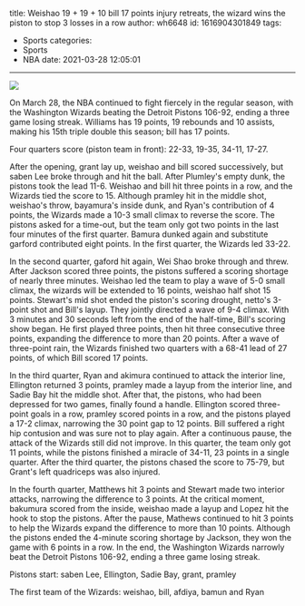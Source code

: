 title: Weishao 19 + 19 + 10 bill 17 points injury retreats, the wizard wins the piston to stop 3 losses in a row
author: wh6648
id: 1616904301849
tags: 
- Sports
categories: 
- Sports
- NBA
date: 2021-03-28 12:05:01
---
![](https://p0.itc.cn/images01/20210328/f4a2fb0ec4ff46d086a49ad0982a9572.jpeg)


On March 28, the NBA continued to fight fiercely in the regular season, with the Washington Wizards beating the Detroit Pistons 106-92, ending a three game losing streak. Williams has 19 points, 19 rebounds and 10 assists, making his 15th triple double this season; bill has 17 points.

Four quarters score (piston team in front): 22-33, 19-35, 34-11, 17-27.

After the opening, grant lay up, weishao and bill scored successively, but saben Lee broke through and hit the ball. After Plumley's empty dunk, the pistons took the lead 11-6. Weishao and bill hit three points in a row, and the Wizards tied the score to 15. Although pramley hit in the middle shot, weishao's throw, bayamura's inside dunk, and Ryan's contribution of 4 points, the Wizards made a 10-3 small climax to reverse the score. The pistons asked for a time-out, but the team only got two points in the last four minutes of the first quarter. Bamura dunked again and substitute garford contributed eight points. In the first quarter, the Wizards led 33-22.

In the second quarter, gaford hit again, Wei Shao broke through and threw. After Jackson scored three points, the pistons suffered a scoring shortage of nearly three minutes. Weishao led the team to play a wave of 5-0 small climax, the wizards will be extended to 16 points, weishao half shot 15 points. Stewart's mid shot ended the piston's scoring drought, netto's 3-point shot and Bill's layup. They jointly directed a wave of 9-4 climax. With 3 minutes and 30 seconds left from the end of the half-time, Bill's scoring show began. He first played three points, then hit three consecutive three points, expanding the difference to more than 20 points. After a wave of three-point rain, the Wizards finished two quarters with a 68-41 lead of 27 points, of which Bill scored 17 points.

In the third quarter, Ryan and akimura continued to attack the interior line, Ellington returned 3 points, pramley made a layup from the interior line, and Sadie Bay hit the middle shot. After that, the pistons, who had been depressed for two games, finally found a handle. Ellington scored three-point goals in a row, pramley scored points in a row, and the pistons played a 17-2 climax, narrowing the 30 point gap to 12 points. Bill suffered a right hip contusion and was sure not to play again. After a continuous pause, the attack of the Wizards still did not improve. In this quarter, the team only got 11 points, while the pistons finished a miracle of 34-11, 23 points in a single quarter. After the third quarter, the pistons chased the score to 75-79, but Grant's left quadriceps was also injured.

In the fourth quarter, Matthews hit 3 points and Stewart made two interior attacks, narrowing the difference to 3 points. At the critical moment, bakumura scored from the inside, weishao made a layup and Lopez hit the hook to stop the pistons. After the pause, Mathews continued to hit 3 points to help the Wizards expand the difference to more than 10 points. Although the pistons ended the 4-minute scoring shortage by Jackson, they won the game with 6 points in a row. In the end, the Washington Wizards narrowly beat the Detroit Pistons 106-92, ending a three game losing streak.

Pistons start: saben Lee, Ellington, Sadie Bay, grant, pramley

The first team of the Wizards: weishao, bill, afdiya, bamun and Ryan


